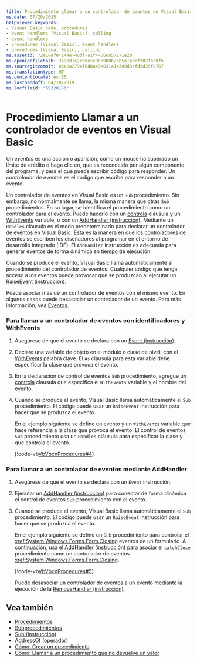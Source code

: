 ```yaml
---
title: Procedimiento Llamar a un controlador de eventos en Visual Basic
ms.date: 07/20/2015
helpviewer_keywords:
- Visual Basic code, procedures
- event handlers [Visual Basic], calling
- event handlers
- procedures [Visual Basic], event handlers
- procedures [Visual Basic], calling
ms.assetid: 72e18ef8-144e-40df-a1f4-066a57271e28
ms.openlocfilehash: 3690d1c2eb8ece9059b8b25b5a14bef2021bc8f6
ms.sourcegitcommit: 0be8a279af6d8a43e03141e349d3efd5d35f8767
ms.translationtype: HT
ms.contentlocale: es-ES
ms.lasthandoff: 04/18/2019
ms.locfileid: "59320176"
---
```

# <a name="how-to-call-an-event-handler-in-visual-basic"></a>Procedimiento Llamar a un controlador de eventos en Visual Basic
Un *eventos* es una acción o aparición, como un mouse ha superado un límite de crédito o haga clic en, que es reconocido por algún componente del programa, y para el que puede escribir código para responder. Un *controlador de eventos* es el código que escribe para responder a un evento.  
  
 Un controlador de eventos en Visual Basic es un `Sub` procedimiento. Sin embargo, no normalmente se llama, la misma manera que otras `Sub` procedimientos. En su lugar, se identifica el procedimiento como un controlador para el evento. Puede hacerlo con un [controla](../../../../visual-basic/language-reference/statements/handles-clause.md) cláusula y un [WithEvents](../../../../visual-basic/language-reference/modifiers/withevents.md) variable, o con un [AddHandler (instrucción)](../../../../visual-basic/language-reference/statements/addhandler-statement.md). Mediante un `Handles` cláusula es el modo predeterminado para declarar un controlador de eventos en Visual Basic. Esta es la manera en que los controladores de eventos se escriben los diseñadores al programar en el entorno de desarrollo integrado (IDE). El `AddHandler` instrucción es adecuada para generar eventos de forma dinámica en tiempo de ejecución.  
  
 Cuando se produce el evento, Visual Basic llama automáticamente al procedimiento del controlador de eventos. Cualquier código que tenga acceso a los eventos puede provocar que se produzcan al ejecutar un [RaiseEvent (instrucción)](../../../../visual-basic/language-reference/statements/raiseevent-statement.md).  
  
 Puede asociar más de un controlador de eventos con el mismo evento. En algunos casos puede desasociar un controlador de un evento. Para más información, vea [Eventos](../../../../visual-basic/programming-guide/language-features/events/index.md).  
  
### <a name="to-call-an-event-handler-using-handles-and-withevents"></a>Para llamar a un controlador de eventos con identificadores y WithEvents  
  
1. Asegúrese de que el evento se declara con un [Event (instrucción)](../../../../visual-basic/language-reference/statements/event-statement.md).  
  
2. Declare una variable de objeto en el módulo o clase de nivel, con el [WithEvents](../../../../visual-basic/language-reference/modifiers/withevents.md) palabra clave. El `As` cláusula para esta variable debe especificar la clase que provoca el evento.  
  
3. En la declaración de control de eventos `Sub` procedimiento, agregue un [controla](../../../../visual-basic/language-reference/statements/handles-clause.md) cláusula que especifica el `WithEvents` variable y el nombre del evento.  
  
4. Cuando se produce el evento, Visual Basic llama automáticamente el `Sub` procedimiento. El código puede usar un `RaiseEvent` instrucción para hacer que se produzca el evento.  
  
     En el ejemplo siguiente se define un evento y un `WithEvents` variable que hace referencia a la clase que provoca el evento. El control de eventos `Sub` procedimiento usa un `Handles` cláusula para especificar la clase y que controla el evento.  
  
     [!code-vb[VbVbcnProcedures#4](~/samples/snippets/visualbasic/VS_Snippets_VBCSharp/VbVbcnProcedures/VB/Class1.vb#4)]  
  
### <a name="to-call-an-event-handler-using-addhandler"></a>Para llamar a un controlador de eventos mediante AddHandler  
  
1. Asegúrese de que el evento se declara con un `Event` instrucción.  
  
2. Ejecutar un [AddHandler (instrucción)](../../../../visual-basic/language-reference/statements/addhandler-statement.md) para conectar de forma dinámica el control de eventos `Sub` procedimiento con el evento.  
  
3. Cuando se produce el evento, Visual Basic llama automáticamente el `Sub` procedimiento. El código puede usar un `RaiseEvent` instrucción para hacer que se produzca el evento.  
  
     En el ejemplo siguiente se define un `Sub` procedimiento para controlar el <xref:System.Windows.Forms.Form.Closing> eventos de un formulario. A continuación, usa el [AddHandler (instrucción)](../../../../visual-basic/language-reference/statements/addhandler-statement.md) para asociar el `catchClose` procedimiento como un controlador de eventos <xref:System.Windows.Forms.Form.Closing>.  
  
     [!code-vb[VbVbcnProcedures#5](~/samples/snippets/visualbasic/VS_Snippets_VBCSharp/VbVbcnProcedures/VB/Class1.vb#5)]  
  
     Puede desasociar un controlador de eventos a un evento mediante la ejecución de la [RemoveHandler (instrucción)](../../../../visual-basic/language-reference/statements/removehandler-statement.md).  
  
## <a name="see-also"></a>Vea también

- [Procedimientos](./index.md)
- [Subprocedimientos](./sub-procedures.md)
- [Sub (instrucción)](../../../../visual-basic/language-reference/statements/sub-statement.md)
- [AddressOf (operador)](../../../../visual-basic/language-reference/operators/addressof-operator.md)
- [Cómo: Crear un procedimiento](./how-to-create-a-procedure.md)
- [Cómo: Llamar a un procedimiento que no devuelve un valor](./how-to-call-a-procedure-that-does-not-return-a-value.md)
